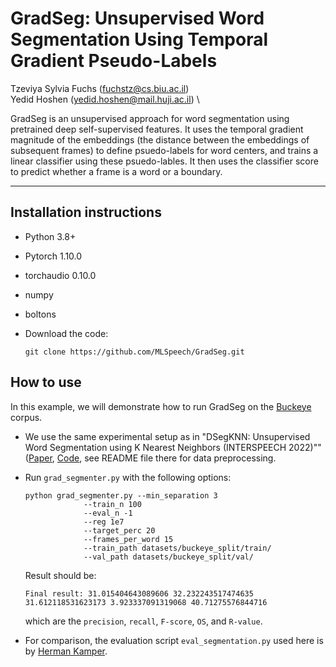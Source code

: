 # GradSeg: Unsupervised Word Segmentation Using Temporal Gradient Pseudo-Labels


Tzeviya Sylvia Fuchs (fuchstz@cs.biu.ac.il) \
Yedid Hoshen (yedid.hoshen@mail.huji.ac.il) \            
 

GradSeg is an unsupervised approach for word segmentation using pretrained deep self-supervised features. It uses the temporal gradient magnitude of the embeddings (the distance between the embeddings of subsequent frames) to define psuedo-labels for word centers, and trains a linear classifier using these psuedo-lables. It then uses the classifier score to predict whether a frame is a word or a boundary.




------


## Installation instructions

- Python 3.8+ 

- Pytorch 1.10.0

- torchaudio 0.10.0

- numpy

- boltons

- Download the code:
    ```
    git clone https://github.com/MLSpeech/GradSeg.git
    ```


## How to use

In this example, we will demonstrate how to run GradSeg on the [Buckeye](https://buckeyecorpus.osu.edu/) corpus. 

- We use the same experimental setup as in "DSegKNN: Unsupervised Word Segmentation using K Nearest Neighbors (INTERSPEECH 2022)"" ([Paper](https://arxiv.org/pdf/2204.13094.pdf), [Code](https://github.com/MLSpeech/DSegKNN), see README file there for data preprocessing.


- Run ```grad_segmenter.py``` with the following options:


	```
	python grad_segmenter.py --min_separation 3 
				 --train_n 100 
				 --eval_n -1 
				 --reg 1e7 
				 --target_perc 20 
				 --frames_per_word 15
				 --train_path datasets/buckeye_split/train/
				 --val_path datasets/buckeye_split/val/

	```

	Result should be:

	```
	Final result: 31.015404643089606 32.232243517474635 31.612118531623173 3.923337091319068 40.71275576844716
	```

	which are the `precision`, `recall`, `F-score`, `OS`, and `R-value`.


- For comparison, the evaluation script ```eval_segmentation.py``` used here is by [Herman Kamper](https://github.com/kamperh/vqwordseg/blob/main/eval_segmentation.py).

